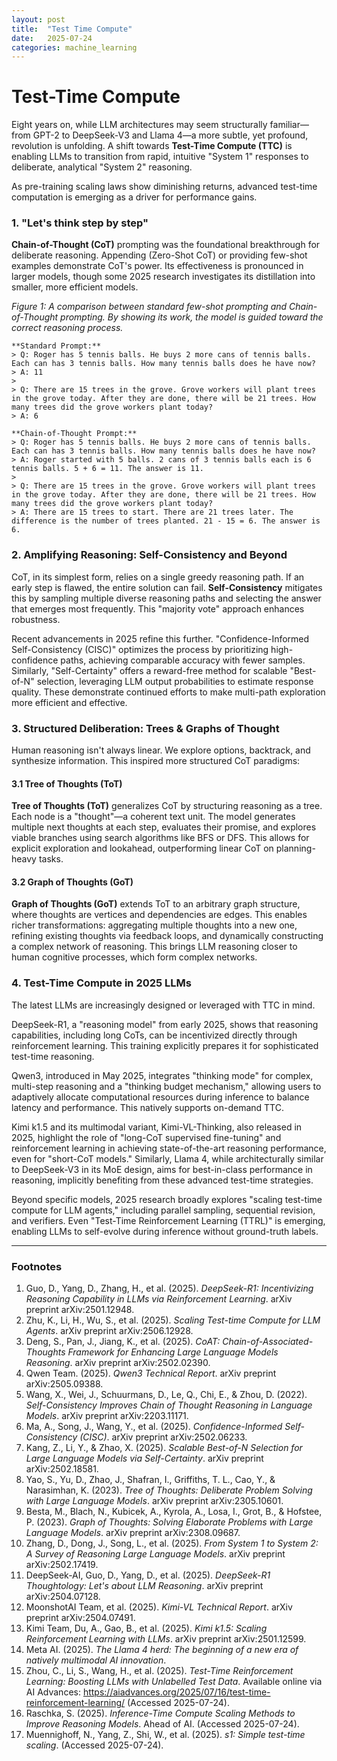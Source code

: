 ```yaml
---
layout: post
title:  "Test Time Compute"
date:   2025-07-24
categories: machine_learning
---
```


# Test-Time Compute

Eight years on, while LLM architectures may seem structurally familiar—from GPT-2 to DeepSeek-V3 and Llama 4—a more subtle, yet profound, revolution is unfolding. A shift towards **Test-Time Compute (TTC)** is enabling LLMs to transition from rapid, intuitive "System 1" responses to deliberate, analytical "System 2" reasoning.

As pre-training scaling laws show diminishing returns, advanced test-time computation is emerging as a driver for performance gains.

### 1. "Let's think step by step"

**Chain-of-Thought (CoT)** prompting was the foundational breakthrough for deliberate reasoning. Appending  (Zero-Shot CoT) or providing few-shot examples demonstrate CoT's power. Its effectiveness is pronounced in larger models, though some 2025 research investigates its distillation into smaller, more efficient models.

*Figure 1: A comparison between standard few-shot prompting and Chain-of-Thought prompting. By showing its work, the model is guided toward the correct reasoning process.*
    
    **Standard Prompt:**
    > Q: Roger has 5 tennis balls. He buys 2 more cans of tennis balls. Each can has 3 tennis balls. How many tennis balls does he have now?
    > A: 11
    >
    > Q: There are 15 trees in the grove. Grove workers will plant trees in the grove today. After they are done, there will be 21 trees. How many trees did the grove workers plant today?
    > A: 6

    **Chain-of-Thought Prompt:**
    > Q: Roger has 5 tennis balls. He buys 2 more cans of tennis balls. Each can has 3 tennis balls. How many tennis balls does he have now?
    > A: Roger started with 5 balls. 2 cans of 3 tennis balls each is 6 tennis balls. 5 + 6 = 11. The answer is 11.
    >
    > Q: There are 15 trees in the grove. Grove workers will plant trees in the grove today. After they are done, there will be 21 trees. How many trees did the grove workers plant today?
    > A: There are 15 trees to start. There are 21 trees later. The difference is the number of trees planted. 21 - 15 = 6. The answer is 6.

### 2. Amplifying Reasoning: Self-Consistency and Beyond

CoT, in its simplest form, relies on a single greedy reasoning path. If an early step is flawed, the entire solution can fail. **Self-Consistency** mitigates this by sampling multiple diverse reasoning paths and selecting the answer that emerges most frequently. This "majority vote" approach enhances robustness.

Recent advancements in 2025 refine this further. "Confidence-Informed Self-Consistency (CISC)" optimizes the process by prioritizing high-confidence paths, achieving comparable accuracy with fewer samples. Similarly, "Self-Certainty" offers a reward-free method for scalable "Best-of-N" selection, leveraging LLM output probabilities to estimate response quality. These demonstrate continued efforts to make multi-path exploration more efficient and effective.

### 3. Structured Deliberation: Trees & Graphs of Thought

Human reasoning isn't always linear. We explore options, backtrack, and synthesize information. This inspired more structured CoT paradigms:

#### 3.1 Tree of Thoughts (ToT)

**Tree of Thoughts (ToT)** generalizes CoT by structuring reasoning as a tree. Each node is a "thought"—a coherent text unit. The model generates multiple next thoughts at each step, evaluates their promise, and explores viable branches using search algorithms like BFS or DFS. This allows for explicit exploration and lookahead, outperforming linear CoT on planning-heavy tasks.

#### 3.2 Graph of Thoughts (GoT)

**Graph of Thoughts (GoT)** extends ToT to an arbitrary graph structure, where thoughts are vertices and dependencies are edges. This enables richer transformations: aggregating multiple thoughts into a new one, refining existing thoughts via feedback loops, and dynamically constructing a complex network of reasoning. This brings LLM reasoning closer to human cognitive processes, which form complex networks.

### 4. Test-Time Compute in 2025 LLMs

The latest LLMs are increasingly designed or leveraged with TTC in mind.

DeepSeek-R1, a "reasoning model" from early 2025, shows that reasoning capabilities, including long CoTs, can be incentivized directly through reinforcement learning. This training explicitly prepares it for sophisticated test-time reasoning.

Qwen3, introduced in May 2025, integrates "thinking mode" for complex, multi-step reasoning and a "thinking budget mechanism," allowing users to adaptively allocate computational resources during inference to balance latency and performance. This natively supports on-demand TTC.

Kimi k1.5 and its multimodal variant, Kimi-VL-Thinking, also released in 2025, highlight the role of "long-CoT supervised fine-tuning" and reinforcement learning in achieving state-of-the-art reasoning performance, even for "short-CoT models." Similarly, Llama 4, while architecturally similar to DeepSeek-V3 in its MoE design, aims for best-in-class performance in reasoning, implicitly benefiting from these advanced test-time strategies.

Beyond specific models, 2025 research broadly explores "scaling test-time compute for LLM agents," including parallel sampling, sequential revision, and verifiers. Even "Test-Time Reinforcement Learning (TTRL)" is emerging, enabling LLMs to self-evolve during inference without ground-truth labels.

---

### Footnotes

1.  Guo, D., Yang, D., Zhang, H., et al. (2025). *DeepSeek-R1: Incentivizing Reasoning Capability in LLMs via Reinforcement Learning*. arXiv preprint arXiv:2501.12948.
2.  Zhu, K., Li, H., Wu, S., et al. (2025). *Scaling Test-time Compute for LLM Agents*. arXiv preprint arXiv:2506.12928.
3.  Deng, S., Pan, J., Jiang, K., et al. (2025). *CoAT: Chain-of-Associated-Thoughts Framework for Enhancing Large Language Models Reasoning*. arXiv preprint arXiv:2502.02390.
4.  Qwen Team. (2025). *Qwen3 Technical Report*. arXiv preprint arXiv:2505.09388.
5.  Wang, X., Wei, J., Schuurmans, D., Le, Q., Chi, E., & Zhou, D. (2022). *Self-Consistency Improves Chain of Thought Reasoning in Language Models*. arXiv preprint arXiv:2203.11171.
6.  Ma, A., Song, J., Wang, Y., et al. (2025). *Confidence-Informed Self-Consistency (CISC)*. arXiv preprint arXiv:2502.06233.
7.  Kang, Z., Li, Y., & Zhao, X. (2025). *Scalable Best-of-N Selection for Large Language Models via Self-Certainty*. arXiv preprint arXiv:2502.18581.
8.  Yao, S., Yu, D., Zhao, J., Shafran, I., Griffiths, T. L., Cao, Y., & Narasimhan, K. (2023). *Tree of Thoughts: Deliberate Problem Solving with Large Language Models*. arXiv preprint arXiv:2305.10601.
9.  Besta, M., Blach, N., Kubicek, A., Kyrola, A., Losa, I., Grot, B., & Hofstee, P. (2023). *Graph of Thoughts: Solving Elaborate Problems with Large Language Models*. arXiv preprint arXiv:2308.09687.
10. Zhang, D., Dong, J., Song, L., et al. (2025). *From System 1 to System 2: A Survey of Reasoning Large Language Models*. arXiv preprint arXiv:2502.17419.
11. DeepSeek-AI, Guo, D., Yang, D., et al. (2025). *DeepSeek-R1 Thoughtology: Let's about LLM Reasoning*. arXiv preprint arXiv:2504.07128.
12. MoonshotAI Team, et al. (2025). *Kimi-VL Technical Report*. arXiv preprint arXiv:2504.07491.
13. Kimi Team, Du, A., Gao, B., et al. (2025). *Kimi k1.5: Scaling Reinforcement Learning with LLMs*. arXiv preprint arXiv:2501.12599.
14. Meta AI. (2025). *The Llama 4 herd: The beginning of a new era of natively multimodal AI innovation*.
15. Zhou, C., Li, S., Wang, H., et al. (2025). *Test-Time Reinforcement Learning: Boosting LLMs with Unlabelled Test Data*. Available online via AI Advances: https://aiadvances.org/2025/07/16/test-time-reinforcement-learning/ (Accessed 2025-07-24).
16. Raschka, S. (2025). *Inference-Time Compute Scaling Methods to Improve Reasoning Models*. Ahead of AI. (Accessed 2025-07-24).
17. Muennighoff, N., Yang, Z., Shi, W., et al. (2025). *s1: Simple test-time scaling*. (Accessed 2025-07-24).